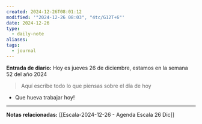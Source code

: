 ```yaml
---
created: 2024-12-26T08:01:12
modified: '"2024-12-26 08:03", "4tc/G12T+6"'
date: 2024-12-26
type:
  - daily-note
aliases: 
tags:
  - journal
---
```

**Entrada de diario:** 
Hoy es jueves 26 de diciembre, estamos en la semana 52 del año 2024

> Aquí escribe todo lo que piensas sobre el día de hoy

- Que hueva trabajar hoy!

----
**Notas relacionadas:**
[[Escala-2024-12-26 - Agenda Escala 26 Dic]]
